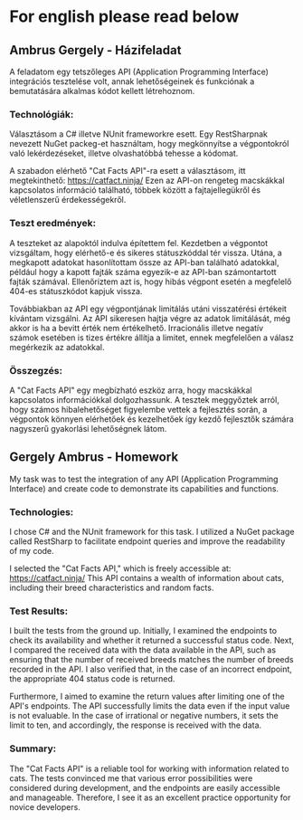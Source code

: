 # For english please read below 

## Ambrus Gergely - Házifeladat

A feladatom egy tetszőleges API (Application Programming Interface) integrációs tesztelése volt, annak lehetőségeinek és funkciónak a bemutatására alkalmas kódot kellett létrehoznom.

### Technológiák:

Választásom a C# illetve NUnit frameworkre esett. Egy RestSharpnak nevezett NuGet packeg-et használtam, hogy megkönnyítse a végpontokról való lekérdezéseket, illetve olvashatóbbá tehesse a kódomat.

A szabadon elérhető "Cat Facts API"-ra esett a választásom, itt megtekinthető: https://catfact.ninja/
Ezen az API-on rengeteg macskákkal kapcsolatos információ található, többek között a fajtajellegükről és véletlenszerű érdekességekről.

### Teszt eredmények:

A teszteket az alapoktól indulva építettem fel. Kezdetben a végpontot vizsgáltam, hogy elérhető-e és sikeres státuszkóddal tér vissza. Utána, a megkapott adatokat hasonlítottam össze az API-ban található adatokkal, például hogy a kapott fajták száma egyezik-e az API-ban számontartott fajták számával.
Ellenőriztem azt is, hogy hibás végpont esetén a megfelelő 404-es státuszkódot kapjuk vissza.

Továbbiakban az API egy végpontjának limitálás utáni visszatérési értékeit kívántam vizsgálni. Az API sikeresen hajtja végre az adatok limitálását, még akkor is ha a bevitt érték nem értékelhető. Irracionális illetve negatív számok esetében is tizes értékre állítja a limitet, ennek megfelelően a válasz megérkezik az adatokkal.

### Összegzés:

A "Cat Facts API" egy megbízható eszköz arra, hogy macskákkal kapcsolatos információkkal dolgozhassunk. A tesztek meggyőztek arról, hogy számos hibalehetőséget figyelembe vettek a fejlesztés során, a végpontok könnyen elérhetőek és kezelhetőek így kezdő fejlesztők számára nagyszerű gyakorlási lehetőségnek látom.

## Gergely Ambrus - Homework

My task was to test the integration of any API (Application Programming Interface) and create code to demonstrate its capabilities and functions.

### Technologies:

I chose C# and the NUnit framework for this task. I utilized a NuGet package called RestSharp to facilitate endpoint queries and improve the readability of my code.

I selected the "Cat Facts API," which is freely accessible at: https://catfact.ninja/ 
This API contains a wealth of information about cats, including their breed characteristics and random facts.

### Test Results:

I built the tests from the ground up. Initially, I examined the endpoints to check its availability and whether it returned a successful status code. Next, I compared the received data with the data available in the API, such as ensuring that the number of received breeds matches the number of breeds recorded in the API. I also verified that, in the case of an incorrect endpoint, the appropriate 404 status code is returned.

Furthermore, I aimed to examine the return values after limiting one of the API's endpoints. The API successfully limits the data even if the input value is not evaluable. In the case of irrational or negative numbers, it sets the limit to ten, and accordingly, the response is received with the data.

### Summary:

The "Cat Facts API" is a reliable tool for working with information related to cats. The tests convinced me that various error possibilities were considered during development, and the endpoints are easily accessible and manageable. Therefore, I see it as an excellent practice opportunity for novice developers.
